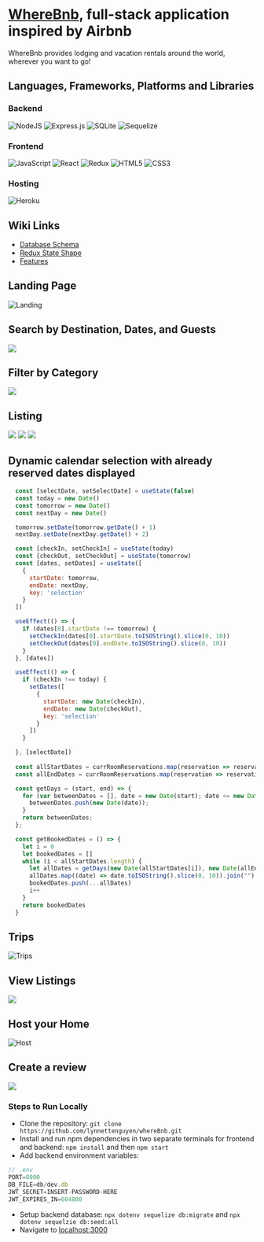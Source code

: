 # [WhereBnb](https://where-bnb-app.herokuapp.com/), full-stack application inspired by Airbnb

WhereBnb provides lodging and vacation rentals around the world, wherever you want to go!

##  Languages, Frameworks, Platforms and Libraries
### Backend
![NodeJS](https://img.shields.io/badge/node.js-6DA55F?style=for-the-badge&logo=node.js&logoColor=white) ![Express.js](https://img.shields.io/badge/express.js-%23404d59.svg?style=for-the-badge&logo=express&logoColor=%2361DAFB) ![SQLite](https://img.shields.io/badge/sqlite-%2307405e.svg?style=for-the-badge&logo=sqlite&logoColor=white) ![Sequelize](https://img.shields.io/badge/Sequelize-52B0E7?style=for-the-badge&logo=Sequelize&logoColor=white)

### Frontend
![JavaScript](https://img.shields.io/badge/javascript-%23323330.svg?style=for-the-badge&logo=javascript&logoColor=%23F7DF1E) ![React](https://img.shields.io/badge/react-%2320232a.svg?style=for-the-badge&logo=react&logoColor=%2361DAFB)  ![Redux](https://img.shields.io/badge/redux-%23593d88.svg?style=for-the-badge&logo=redux&logoColor=white) ![HTML5](https://img.shields.io/badge/html5-%23E34F26.svg?style=for-the-badge&logo=html5&logoColor=white) ![CSS3](https://img.shields.io/badge/css3-%231572B6.svg?style=for-the-badge&logo=css3&logoColor=white) <a href='https://github.com/shivamkapasia0' target="_blank"><img alt='' src='https://img.shields.io/badge/Google_Maps API-100000?style=for-the-badge&logo=&logoColor=FFFFFF&labelColor=34A853&color=34A853'/></a>

### Hosting
![Heroku](https://img.shields.io/badge/heroku-%23430098.svg?style=for-the-badge&logo=heroku&logoColor=white)

## Wiki Links
- [Database Schema](https://github.com/lynnettenguyen/airBnb_project/wiki/Database-Schema)
- [Redux State Shape](https://github.com/lynnettenguyen/airBnb_project/wiki/Redux-State-Shape)
- [Features](https://github.com/lynnettenguyen/airBnb_project/wiki/Features-List)

## Landing Page
![Landing](https://user-images.githubusercontent.com/98368183/192944793-01b2e42f-5a7d-4915-a7e0-790246997c03.png)

## Search by Destination, Dates, and Guests
![](https://user-images.githubusercontent.com/98368183/193676635-fec23e5d-ef32-4338-b74a-832696284fbd.png)

## Filter by Category
![](https://user-images.githubusercontent.com/98368183/192944868-83deea3d-e140-402f-8fcd-c004f3216161.png)

## Listing
![](https://user-images.githubusercontent.com/98368183/196592327-801bba74-e76d-4cc6-b6d5-15690d4594ce.png)
![](https://user-images.githubusercontent.com/98368183/196592354-463287a3-f945-4505-bc4e-4188e04ba55c.png)
![](https://user-images.githubusercontent.com/98368183/196594076-20b369c9-cd49-4043-94ab-18adbd4ab19e.png)

## Dynamic calendar selection with already reserved dates displayed 
```js
  const [selectDate, setSelectDate] = useState(false)
  const today = new Date()
  const tomorrow = new Date()
  const nextDay = new Date()

  tomorrow.setDate(tomorrow.getDate() + 1)
  nextDay.setDate(nextDay.getDate() + 2)

  const [checkIn, setCheckIn] = useState(today)
  const [checkOut, setCheckOut] = useState(tomorrow)
  const [dates, setDates] = useState([
    {
      startDate: tomorrow,
      endDate: nextDay,
      key: 'selection'
    }
  ])

  useEffect(() => {
    if (dates[0].startDate !== tomorrow) {
      setCheckIn(dates[0].startDate.toISOString().slice(0, 10))
      setCheckOut(dates[0].endDate.toISOString().slice(0, 10))
    }
  }, [dates])

  useEffect(() => {
    if (checkIn !== today) {
      setDates([
        {
          startDate: new Date(checkIn),
          endDate: new Date(checkOut),
          key: 'selection'
        }
      ])
    }

  }, [selectDate])
  
  const allStartDates = currRoomReservations.map(reservation => reservation.startDate)
  const allEndDates = currRoomReservations.map(reservation => reservation.endDate)

  const getDays = (start, end) => {
    for (var betweenDates = [], date = new Date(start); date <= new Date(end); date.setDate(date.getDate() + 1)) {
      betweenDates.push(new Date(date));
    }
    return betweenDates;
  };

  const getBookedDates = () => {
    let i = 0
    let bookedDates = []
    while (i < allStartDates.length) {
      let allDates = getDays(new Date(allStartDates[i]), new Date(allEndDates[i]));
      allDates.map((date) => date.toISOString().slice(0, 10)).join("")
      bookedDates.push(...allDates)
      i++
    }
    return bookedDates
  }
```

## Trips
![Trips](https://user-images.githubusercontent.com/98368183/194404318-536f2859-a3ac-4499-bbf3-4ac01ef0a743.png)

## View Listings
![](https://user-images.githubusercontent.com/98368183/196592607-b1c04b41-1339-45ca-a175-763700b79d32.png)

## Host your Home
![Host](https://user-images.githubusercontent.com/98368183/182081916-edf00c58-defe-4653-a02e-deceb21b5faa.png)

## Create a review
![](https://user-images.githubusercontent.com/98368183/192949996-328e74ea-e82a-4817-82f9-ae425a012179.png)


### Steps to Run Locally
- Clone the repository: ```git clone https://github.com/lynnettenguyen/whereBnb.git```
- Install and run npm dependencies in two separate terminals for frontend and backend: ```npm install``` and then ```npm start```
- Add backend environment variables:
```js
// .env
PORT=8000
DB_FILE=db/dev.db
JWT_SECRET=INSERT-PASSWORD-HERE
JWT_EXPIRES_IN=604800
```
- Setup backend database: ```npx dotenv sequelize db:migrate``` and ```npx dotenv sequelzie db:seed:all```
- Navigate to [localhost:3000](http://localhost:3000/)
